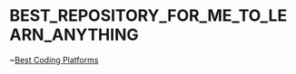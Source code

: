 # BEST_REPOSITORY_FOR_ME_TO_LEARN_ANYTHING

~[Best Coding Platforms](\coding_platforms.md "Best Coding Platforms")